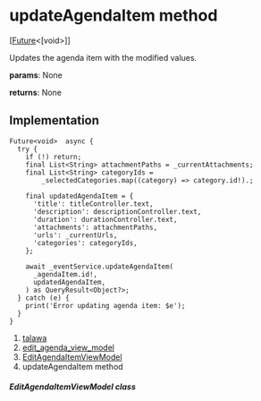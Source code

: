 
<div>

# updateAgendaItem method

</div>


[[Future](https://api.flutter.dev/flutter/dart-core/Future-class.html)\<[void\>]]




Updates the agenda item with the modified values.

**params**: None

**returns**: None



## Implementation

``` language-dart
Future<void>  async {
  try {
    if (!) return;
    final List<String> attachmentPaths = _currentAttachments;
    final List<String> categoryIds =
        _selectedCategories.map((category) => category.id!).;

    final updatedAgendaItem = {
      'title': titleController.text,
      'description': descriptionController.text,
      'duration': durationController.text,
      'attachments': attachmentPaths,
      'urls': _currentUrls,
      'categories': categoryIds,
    };

    await _eventService.updateAgendaItem(
      _agendaItem.id!,
      updatedAgendaItem,
    ) as QueryResult<Object?>;
  } catch (e) {
    print('Error updating agenda item: $e');
  }
}
```







1.  [talawa](../../index.html)
2.  [edit_agenda_view_model](../../view_model_after_auth_view_models_event_view_models_edit_agenda_view_model/)
3.  [EditAgendaItemViewModel](../../view_model_after_auth_view_models_event_view_models_edit_agenda_view_model/EditAgendaItemViewModel-class.html)
4.  updateAgendaItem method

##### EditAgendaItemViewModel class







